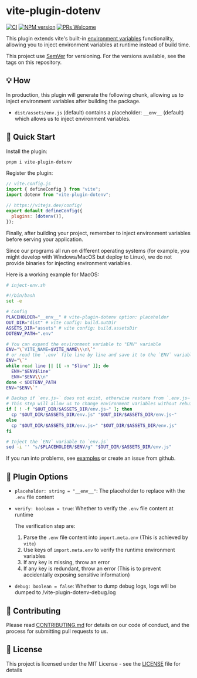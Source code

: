 # vite-plugin-dotenv

[![CI](https://github.com/iendeavor/vite-plugin-dotenv/actions/workflows/ci.yml/badge.svg?branch=main)](https://github.com/iendeavor/vite-plugin-dotenv/actions/workflows/ci.yml)
[![NPM version](https://img.shields.io/npm/v/vite-plugin-dotenv.svg)](https://www.npmjs.com/package/vite-plugin-dotenv)
[![PRs Welcome](https://img.shields.io/badge/PRs-Welcome-brightgreen.svg?style=flat-square)](http://makeapullrequest.com)

This plugin extends vite's built-in [environment variables](https://vitejs.dev/guide/env-and-mode.html#env-variables) functionality, allowing you to inject environment variables at runtime instead of build time.

This project use [SemVer](https://semver.org/) for versioning. For the versions available, see the tags on this repository.

## 💡 How

In production, this plugin will generate the following chunk, allowing us to inject environment variables after building the package.

- `dist/assets/env.js` (default) contains a placeholder: `__env__` (default) which allows us to inject environment variables.

## 🚀 Quick Start

Install the plugin:

```sh
pnpm i vite-plugin-dotenv
```

Register the plugin:

```js
// vite.config.js
import { defineConfig } from "vite";
import dotenv from "vite-plugin-dotenv";

// https://vitejs.dev/config/
export default defineConfig({
  plugins: [dotenv()],
});
```

Finally, after building your project, remember to inject environment variables before serving your application.

Since our programs all run on different operating systems (for example, you might develop with Windows/MacOS but deploy to Linux), we do not provide binaries for injecting environment variables.

Here is a working example for MacOS:

```sh
# inject-env.sh

#!/bin/bash
set -e

# Config
PLACEHOLDER="__env__" # vite-plugin-dotenv option: placeholder
OUT_DIR="dist" # vite config: build.outDir
ASSETS_DIR="assets" # vite config: build.assetsDir
DOTENV_PATH=".env"

# You can expand the environment variable to "ENV" variable
ENV="\`VITE_NAME=$VITE_NAME\\\n\`"
# or read the `.env` file line by line and save it to the `ENV` variable
ENV="\`"
while read line || [[ -n "$line" ]]; do
  ENV="$ENV$line"
  ENV="$ENV\\\n"
done < $DOTENV_PATH
ENV="$ENV\`"

# Backup if `env.js~` does not exist, otherwise restore from `.env.js~` to `env.js`
# This step will allow us to change environment variables without rebuilding the project
if [ ! -f "$OUT_DIR/$ASSETS_DIR/env.js~" ]; then
  cp "$OUT_DIR/$ASSETS_DIR/env.js" "$OUT_DIR/$ASSETS_DIR/env.js~"
else
  cp "$OUT_DIR/$ASSETS_DIR/env.js~" "$OUT_DIR/$ASSETS_DIR/env.js"
fi

# Inject the `ENV` variable to `env.js`
sed -i '' "s/$PLACEHOLDER/$ENV/g" "$OUT_DIR/$ASSETS_DIR/env.js"
```

If you run into problems, see [examples](../examples) or create an issue from github.

## 📖 Plugin Options

- `placeholder: string = "__env__"`: The placeholder to replace with the `.env` file content

- `verify: boolean = true`: Whether to verify the `.env` file content at runtime

  The verification step are:

  1. Parse the `.env` file content into `import.meta.env` (This is achieved by `vite`)
  2. Use keys of `import.meta.env` to verify the runtime environment variables
  3. If any key is missing, throw an error
  4. If any key is redundant, throw an error (This is to prevent accidentally exposing sensitive information)

- `debug: boolean = false`: Whether to dump debug logs, logs will be dumped to <package-root>/vite-plugin-dotenv-debug.log

## 🤝 Contributing

Please read [CONTRIBUTING.md](./CONTRIBUTING.md) for details on our code of conduct, and the process for submitting pull
requests to us.

## 📝 License

This project is licensed under the MIT License - see the [LICENSE](./LICENSE) file for details
